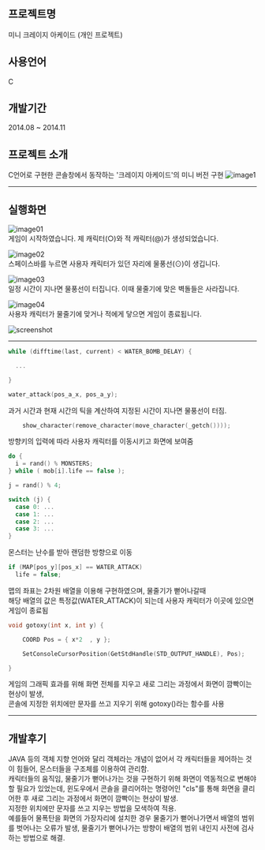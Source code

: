 ## 프로젝트명
미니 크레이지 아케이드 (개인 프로젝트)
## 사용언어
C
## 개발기간
2014.08 ~ 2014.11
## 프로젝트 소개
C언어로 구현한 콘솔창에서 동작하는 '크레이지 아케이드'의 미니 버전 구현
![image1](images/image1.jpeg)
*****

## 실행화면
![image01](images/image01.png)  
게임이 시작하였습니다. 제 캐릭터(○)와 적 캐릭터(@)가 생성되었습니다.

![image02](images/image02.png)  
스페이스바를 누르면 사용자 캐릭터가 있던 자리에 물풍선(⊙)이 생깁니다.

![image03](images/image03.png)  
일정 시간이 지나면 물풍선이 터집니다. 이때 물줄기에 맞은 벽돌들은 사라집니다.

![image04](images/image04.png)  
사용자 캐릭터가 물줄기에 맞거나 적에게 닿으면 게임이 종료됩니다.

![screenshot](images/screenshot.gif)  
*****

```c
while (difftime(last, current) < WATER_BOMB_DELAY) {

  ...

}

water_attack(pos_a_x, pos_a_y);
```
과거 시간과 현재 시간의 틱을 계산하여 지정된 시간이 지나면 물풍선이 터짐.

```c
	show_character(remove_character(move_character(_getch())));
```
방향키의 입력에 따라 사용자 캐릭터를 이동시키고 화면에 보여줌

```c
do {
  i = rand() % MONSTERS;
} while ( mob[i].life == false );

j = rand() % 4;

switch (j) {
  case 0: ...
  case 1: ...
  case 2: ...
  case 3: ...
}
```
몬스터는 난수를 받아 랜덤한 방향으로 이동

```c
if (MAP[pos_y][pos_x] == WATER_ATTACK)
  life = false;
```
맵의 좌표는 2차원 배열을 이용해 구현하였으며, 물줄기가 뻗어나갈때  
해당 배열의 값은 특정값(WATER_ATTACK)이 되는데 사용자 캐릭터가 이곳에 있으면 게임이 종료됨

```c
void gotoxy(int x, int y) {

	COORD Pos = { x*2  , y };

	SetConsoleCursorPosition(GetStdHandle(STD_OUTPUT_HANDLE), Pos);

}
```
게임의 그래픽 효과를 위해 화면 전체를 지우고 새로 그리는 과정에서 화면이 깜빡이는 현상이 발생,  
콘솔에 지정한 위치에만 문자를 쓰고 지우기 위해 gotoxy()라는 함수를 사용
*****
## 개발후기
JAVA 등의 객체 지향 언어와 달리 객체라는 개념이 없어서 각 캐릭터들을 제어하는 것이 힘들어, 몬스터들을 구조체를 이용하여 관리함.  
캐릭터들의 움직임, 물줄기가 뻗어나가는 것을 구현하기 위해 화면이 역동적으로 변해야 할 필요가 있었는데, 윈도우에서 콘솔을 클리어하는 명령어인 "cls"를 통해 화면을 클리어한 후 새로 그리는 과정에서 화면이 깜빡이는 현상이 발생.  
지정한 위치에만 문자를 쓰고 지우는 방법을 모색하여 적용.  
예를들어 물폭탄을 화면의 가장자리에 설치한 경우 물줄기가 뻗어나가면서 배열의 범위를 벗어나는 오류가 발생,
물줄기가 뻗어나가는 방향이 배열의 범위 내인지 사전에 검사하는 방법으로 해결.  
